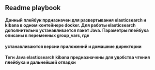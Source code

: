 ## Readme playbook

#### Данный плейбук прдназначен для развертывания elasticsearch и kibana в одном контейнере docker. Для работы elasticsearch дополнительно устанавливается пакет Java. Параметры плейбука описаны в переменных group_vars, где 

#### устанавливаются версии приложений и домашние директории

#### Теги Java elasticsearch kibana предназначены для удобства чтения плейбука и дальнейшей отладки
